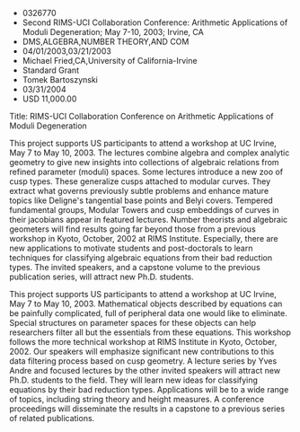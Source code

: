 
* 0326770
* Second RIMS-UCI Collaboration Conference: Arithmetic Applications of Moduli Degeneration; May 7-10, 2003; Irvine, CA
* DMS,ALGEBRA,NUMBER THEORY,AND COM
* 04/01/2003,03/21/2003
* Michael Fried,CA,University of California-Irvine
* Standard Grant
* Tomek Bartoszynski
* 03/31/2004
* USD 11,000.00

Title: RIMS-UCI Collaboration Conference on Arithmetic Applications of Moduli
Degeneration

This project supports US participants to attend a workshop at UC Irvine, May 7
to May 10, 2003. The lectures combine algebra and complex analytic geometry to
give new insights into collections of algebraic relations from refined parameter
(moduli) spaces. Some lectures introduce a new zoo of cusp types. These
generalize cusps attached to modular curves. They extract what governs
previously subtle problems and enhance mature topics like Deligne's tangential
base points and Belyi covers. Tempered fundamental groups, Modular Towers and
cusp embeddings of curves in their jacobians appear in featured lectures. Number
theorists and algebraic geometers will find results going far beyond those from
a previous workshop in Kyoto, October, 2002 at RIMS Institute. Especially, there
are new applications to motivate students and post-doctorals to learn techniques
for classifying algebraic equations from their bad reduction types. The invited
speakers, and a capstone volume to the previous publication series, will attract
new Ph.D. students.

This project supports US participants to attend a workshop at UC Irvine, May 7
to May 10, 2003. Mathematical objects described by equations can be painfully
complicated, full of peripheral data one would like to eliminate. Special
structures on parameter spaces for these objects can help researchers filter all
but the essentials from these equations. This workshop follows the more
technical workshop at RIMS Institute in Kyoto, October, 2002. Our speakers will
emphasize significant new contributions to this data filtering process based on
cusp geometry. A lecture series by Yves Andre and focused lectures by the other
invited speakers will attract new Ph.D. students to the field. They will learn
new ideas for classifying equations by their bad reduction types. Applications
will be to a wide range of topics, including string theory and height measures.
A conference proceedings will disseminate the results in a capstone to a
previous series of related publications.




